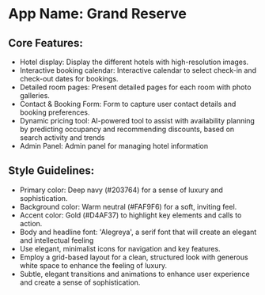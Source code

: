 # **App Name**: Grand Reserve

## Core Features:

- Hotel display: Display the different hotels with high-resolution images.
- Interactive booking calendar: Interactive calendar to select check-in and check-out dates for bookings.
- Detailed room pages: Present detailed pages for each room with photo galleries.
- Contact & Booking Form: Form to capture user contact details and booking preferences. 
- Dynamic pricing tool: AI-powered tool to assist with availability planning by predicting occupancy and recommending discounts, based on search activity and trends
- Admin Panel: Admin panel for managing hotel information

## Style Guidelines:

- Primary color: Deep navy (#203764) for a sense of luxury and sophistication.
- Background color: Warm neutral (#FAF9F6) for a soft, inviting feel.
- Accent color: Gold (#D4AF37) to highlight key elements and calls to action.
- Body and headline font: 'Alegreya', a serif font that will create an elegant and intellectual feeling
- Use elegant, minimalist icons for navigation and key features.
- Employ a grid-based layout for a clean, structured look with generous white space to enhance the feeling of luxury.
- Subtle, elegant transitions and animations to enhance user experience and create a sense of sophistication.